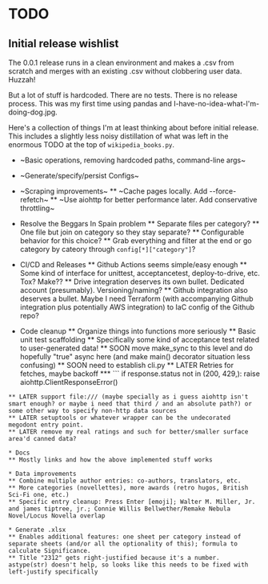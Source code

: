# TODO

## Initial release wishlist

The 0.0.1 release runs in a clean environment and makes a .csv from scratch and merges with an existing .csv without clobbering user data. Huzzah!

But a lot of stuff is hardcoded. There are no tests. There is no release process. This was my first time using pandas and I-have-no-idea-what-I'm-doing-dog.jpg.

Here's a collection of things I'm at least thinking about before initial release. This includes a slightly less noisy distillation of what was left in the enormous TODO at the top of `wikipedia_books.py`.

* ~Basic operations, removing hardcoded paths, command-line args~

* ~Generate/specify/persist Configs~

* ~Scraping improvements~
** ~Cache pages locally. Add --force-refetch~
** ~Use aiohttp for better performance later. Add conservative throttling~

* Resolve the Beggars In Spain problem
** Separate files per category?
** One file but join on category so they stay separate?
** Configurable behavior for this choice?
** Grab everything and filter at the end or go category by cateory through `config[*]["category"]`?

* CI/CD and Releases
** Github Actions seems simple/easy enough
** Some kind of interface for unittest, acceptancetest, deploy-to-drive, etc. Tox? Make??
** Drive integration deserves its own bullet. Dedicated account (presumably). Versioning/naming?
** Github integration also deserves a bullet. Maybe I need Terraform (with accompanying Github integration plus potentially AWS integration) to IaC config of the Github repo?

* Code cleanup
** Organize things into functions more seriously
** Basic unit test scaffolding
** Specifically some kind of acceptance test related to user-generated data!
** SOON move make_sync to this level and do hopefully "true" async here (and make main() decorator situation less confusing)
** SOON need to establish cli.py
** LATER Retries for fetches, maybe backoff
*** ```
if response.status not in (200, 429,):
     raise aiohttp.ClientResponseError()
```
** LATER support file:/// (maybe specially as i guess aiohttp isn't smart enough? or maybe i need that third / and an absolute path?) or some other way to specify non-http data sources
** LATER setuptools or whatever wrapper can be the undecorated megodont entry point.
** LATER remove my real ratings and such for better/smaller surface area'd canned data?

* Docs
** Mostly links and how the above implemented stuff works

* Data improvements
** Combine multiple author entries: co-authors, translators, etc.
** More categories (novellettes), more awards (retro hugos, British Sci-Fi one, etc.)
** Specific entry cleanup: Press Enter [emoji]; Walter M. Miller, Jr. and james tiptree, jr.; Connie Willis Bellwether/Remake Nebula Novel/Locus Novella overlap

* Generate .xlsx
** Enables additional features: one sheet per category instead of separate sheets (and/or all the optionality of this); formula to calculate Significance.
** Title "2312" gets right-justified because it's a number. astype(str) doesn't help, so looks like this needs to be fixed with left-justify specifically

